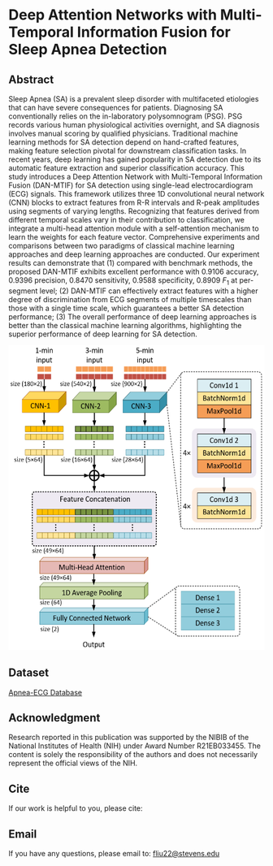 # Deep Attention Networks with Multi-Temporal Information Fusion for Sleep Apnea Detection

## Abstract
Sleep Apnea (SA) is a prevalent sleep disorder with multifaceted etiologies that can have severe consequences for patients. Diagnosing SA conventionally relies on the in-laboratory polysomnogram (PSG). PSG  records various human physiological activities overnight, and SA diagnosis involves manual scoring by qualified physicians. Traditional machine learning methods for SA detection depend on hand-crafted features, making feature selection pivotal for downstream classification tasks. In recent years, deep learning has gained popularity in SA detection due to its automatic feature extraction and superior classification accuracy. This study introduces a Deep Attention Network with Multi-Temporal Information Fusion (DAN-MTIF) for SA detection using single-lead electrocardiogram (ECG) signals. This framework utilizes three 1D convolutional neural network (CNN) blocks to extract features from R-R intervals and R-peak amplitudes using segments of varying lengths. Recognizing that features derived from different temporal scales vary in their contribution to classification, we integrate a multi-head attention module with a self-attention mechanism to learn the weights for each feature vector. Comprehensive experiments and comparisons between two paradigms of classical machine learning approaches and deep learning approaches are conducted. Our experiment results can demonstrate that (1) compared with benchmark methods, the proposed DAN-MTIF exhibits excellent performance with 0.9106 accuracy, 0.9396 precision, 0.8470 sensitivity, 0.9588 specificity, 0.8909 $F_1$ at per-segment level; (2) DAN-MTIF can effectively extract features with a higher degree of discrimination from ECG segments of multiple timescales than those with a single time scale, which guarantees a better SA detection performance; (3) The overall performance of deep learning approaches is better than the classical machine learning algorithms, highlighting the superior performance of deep learning for SA detection. 

<p align="center">
  <img width="550" height="600" src="https://github.com/BAGL-lab/DAN-MTIF/blob/main/model/model_framework.png">
</p>

## Dataset
[Apnea-ECG Database](https://physionet.org/content/apnea-ecg/1.0.0/)

## Acknowledgment
Research reported in this publication was supported by the NIBIB of the National Institutes of Health (NIH) under Award Number R21EB033455. The content is solely the responsibility of the authors and does not necessarily represent the official views of the NIH.

## Cite
If our work is helpful to you, please cite:

## Email
If you have any questions, please email to: [fliu22@stevens.edu](mailto:fliu22@stevens.edu)
